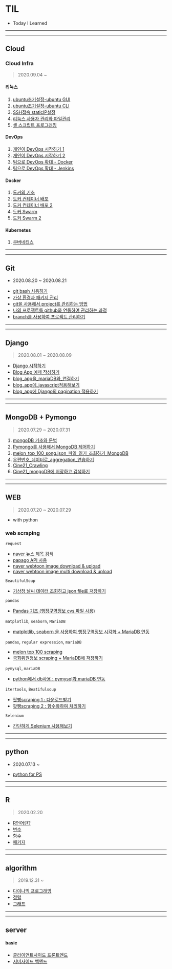 # TIL
* Today I Learned

---
---
## Cloud
### Cloud Infra
> 2020.09.04 ~ 
#### 리눅스
1. [ubuntu초기설정-ubuntu GUI](Cloud/1.ubuntu초기설정-ubuntuGUI.md)
2. [ubuntu초기설정-ubuntu CLI](Cloud/2.ubuntu초기설정-ubuntuCLI.md)
3. [SSH접속 staticIP설정](Cloud/3.SSH접속_staticIP설정.md)
4. [리눅스 사용자 관리와 파일관리](Cloud/4.리눅스_사용자관리와_파일관리.md)
5. [셸 스크립트 프로그래밍](Cloud/5.셸스크립트_프로그래밍.md)

#### DevOps
1. [개인이 DevOps 시작하기 1](Cloud/6.개인이DevOps시작하기1.md)
2. [개인이 DevOps 시작하기 2](Cloud/7.개인이DevOps시작하기2.md)
3. [팀으로 DevOps 확대 - Docker](Cloud/8.팀으로DevOps확대-Docker.md)
4. [팀으로 DevOps 확대 - Jenkins](Cloud/9.팀으로DevOps확대-Jenkins.md)

#### Docker
1. [도커의 기초](Cloud/10.도커의기초.md)
2. [도커 컨테이너 배포](Cloud/11.도커컨테이너배포.md)
3. [도커 컨테이너 배포 2](Cloud/12.도커컨테이너배포2.md)
4. [도커 Swarm](Cloud/13.도커swarm.md)
5. [도커 Swarm 2](Cloud/14.도커swarm2.md)

#### Kubernetes
1. [쿠버네티스](Cloud/15.kubernetes.md)
---
---

## Git
- 2020.08.20 ~ 2020.08.21

* [git bash 사용하기](Git/1.git_bash_사용방법.ipynb)
* [가상 환경과 패키지 관리](Git/2.가상환경과패키지관리.ipynb)
* [git을 사용해서 project를 관리하는 방법](Git/3.git을_사용해보자.ipynb)
* [나의 프로젝트를 github와 연동하여 관리하는 과정](Git/4.직접셋팅하는과정.ipynb)
* [branch를 사용하여 프로젝트 관리하기](Git/5.branch_관리하기.md)

---
---

## Django
> 2020.08.01 ~ 2020.08.09

* [Django 시작하기](django/1.django_basic.ipynb)
* [Blog App 예제 작성하기](django/2.blog_App_예제_작성.ipynb)
* [blog_app을_mariaDB와_연결하기](django/4.blog_app을_mariaDB와_연결하기.ipynb)
* [blog_app에_javascript적용해보기](django/5.blog_app에_javascript적용하기.ipynb)
* [blog_app에 Django의 pagination 적용하기](django/6.pagination_적용하기.ipynb)

---
---

## MongoDB + Pymongo
> 2020.07.29 ~ 2020.07.31

1. [mongoDB 기초와 문법](mongoDB_pymongo/1.mongodb_basic_open.md)
2. [Pymongo를 사용해서 MongoDB 제어하기](mongoDB_pymongo/2.pymongo_find_update_delete.md)
3. [melon_top_100_song.json_파일_읽기_조회하기_MongoDB](mongoDB_pymongo/3.melon_top_100_song.json_파일_읽기_조회하기_MongoDB.md)
4. [우편번호_데이터로_aggregation_연습하기](mongoDB_pymongo/4.우편번호_데이터_aggregation_연습.md)
5. [Cine21_Crawling](mongoDB_pymongo/5.Cine21_Crawling.md)
6. [Cine21_mongoDB에 저장하고 검색하기](mongoDB_pymongo/6.Cine21_mongoDB저장_검색.md)

---
---

## WEB
> 2020.07.20 ~ 2020.07.29
* with python

### web scraping

`request`

* [naver 뉴스 제목 검색](WEB/1.Nhn_서비스_사용.md)
* [papago API 사용](WEB/1.Nhn_파파고서비스사용_yesterday번역.md)
* [naver webtoon image download & upload](WEB/2_1.Nhn_webtoon_image_download_upload.md)
* [naver webtoon image multi download & upload](WEB/2_2.Nhn_webtoon_image_multi_download.md)


`BeautifulSoup`
* [기상청 날씨 데이터 조회하고 json file로 저장하기](WEB/3.기상청_날씨데이터_조회하기.md)


`pandas`
* [Pandas 기초 (행정구역정보 cvs 파일 사용)](WEB/4_1.Pandas_행정구역정보_cvs파일_분석.md)


`matplotlib`, `seaborn`, `MariaDB`
* [matplotlib, seaborn 을 사용하여 행정구역정보 시각화 + MariaDB 연동](WEB/4_2_matplotlib_seaborn_행정구역정보_시각화+mariaDB_연동.md)


`pandas`, `regular expression`, `mariaDB`
* [melon top 100 scraping](WEB/6_melon_top_100_scraping.md)
* [국회위원정보 scraping + MariaDB에 저장하기](WEB/7_국회위원정보_scraping_save.md)


`pymysql`, `mariaDB`
* [python에서 db사용 : pymysql과 mariaDB 연동](WEB/8.pymysql_mariaDB연동.md)


`itertools`, `Beatifulsoup`
* [팟빵scraping 1 : 다운로드받기](WEB/9_1.팟빵_scraping_1.md)
* [팟빵scraping 2 : 함수화하여 처리하기](WEB/9_2.팟빵_scraping_2_함수처리.md)


`Selenium`
* [간단하게 Selenium 사용해보기](WEB/10.Selenium사용_연습.md)

---
---

## python
- 2020.07.13 ~
* [python for PS](python/1.python_basic.ipynb)


---
---
## R
> 2020.02.20

* [R언어란?](R/basic_R.md)
* [변수](R/basic_R2.md)
* [함수](R/basic_R3.md)
* [패키지](R/basic_R4.md)
---
---
## algorithm
> 2019.12.31 ~

* [다이나믹 프로그래밍](algorithm/dp_fibonacci.md)
* [정렬](algorithm/sort.md)
* [그래프](algorithm/graph.md)

---
---
## server
#### basic
* [클라이언트사이드 프론트엔드](server/front_end.md)
* [서버사이드 백엔드](server/back_end.md)